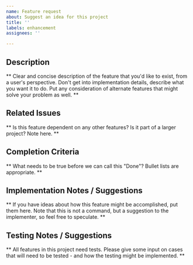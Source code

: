 ```yaml
---
name: Feature request
about: Suggest an idea for this project
title: ''
labels: enhancement
assignees: ''

---
```


## Description

** Clear and concise description of the feature that you'd like to exist, from a user's perspective. Don't get into implementation details, describe what you want it to do. Put any consideration of alternate features that might solve your problem as well. **

## Related Issues

** Is this feature dependent on any other features? Is it part of a larger project? Note here. **

## Completion Criteria

** What needs to be true before we can call this "Done"? Bullet lists are appropriate. **

## Implementation Notes / Suggestions

** If you have ideas about how this feature might be accomplished, put them here. Note that this is not a command, but a suggestion to the implementer, so feel free to speculate. **

## Testing Notes / Suggestions

** All features in this project need tests. Please give some input on cases that will need to be tested - and how the testing might be implemented. **
